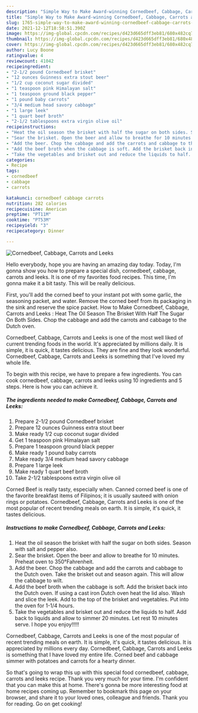 ```yaml
---
description: "Simple Way to Make Award-winning Cornedbeef, Cabbage, Carrots and Leeks"
title: "Simple Way to Make Award-winning Cornedbeef, Cabbage, Carrots and Leeks"
slug: 1765-simple-way-to-make-award-winning-cornedbeef-cabbage-carrots-and-leeks
date: 2021-12-12T18:58:51.390Z
image: https://img-global.cpcdn.com/recipes/d423d665dff3eb81/680x482cq70/cornedbeef-cabbage-carrots-and-leeks-recipe-main-photo.jpg
thumbnail: https://img-global.cpcdn.com/recipes/d423d665dff3eb81/680x482cq70/cornedbeef-cabbage-carrots-and-leeks-recipe-main-photo.jpg
cover: https://img-global.cpcdn.com/recipes/d423d665dff3eb81/680x482cq70/cornedbeef-cabbage-carrots-and-leeks-recipe-main-photo.jpg
author: Lucy Boone
ratingvalue: 4
reviewcount: 41042
recipeingredient:
- "2-1/2 pound Cornedbeef brisket"
- "12 ounces Guinness extra stout beer"
- "1/2 cup coconut sugar divided"
- "1 teaspoon pink Himalayan salt"
- "1 teaspoon ground black pepper"
- "1 pound baby carrots"
- "3/4 medium head savory cabbage"
- "1 large leek"
- "1 quart beef broth"
- "2-1/2 tablespoons extra virgin olive oil"
recipeinstructions:
- "Heat the oil season the brisket with half the sugar on both sides. Season with salt and pepper also."
- "Sear the brisket. Open the beer and allow to breathe for 10 minutes. Preheat oven to 350°Fahrenheit."
- "Add the beer. Chop the cabbage and add the carrots and cabbage to the Dutch oven. Take the brisket out and season again. This will allow the cabbage to wilt."
- "Add the beef broth when the cabbage is soft. Add the brisket back into the Dutch oven. If using a cast iron Dutch oven heat the lid also. Wash and slice the leek. Add to the top of the brisket and vegetables. Put into the oven for 1-1/4 hours."
- "Take the vegetables and brisket out and reduce the liquids to half. Add back to liquids and allow to simmer 20 minutes. Let rest 10 minutes serve. I hope you enjoy!!!!!"
categories:
- Recipe
tags:
- cornedbeef
- cabbage
- carrots

katakunci: cornedbeef cabbage carrots 
nutrition: 282 calories
recipecuisine: American
preptime: "PT11M"
cooktime: "PT53M"
recipeyield: "3"
recipecategory: Dinner

---
```



![Cornedbeef, Cabbage, Carrots and Leeks](https://img-global.cpcdn.com/recipes/d423d665dff3eb81/680x482cq70/cornedbeef-cabbage-carrots-and-leeks-recipe-main-photo.jpg)

Hello everybody, hope you are having an amazing day today. Today, I'm gonna show you how to prepare a special dish, cornedbeef, cabbage, carrots and leeks. It is one of my favorites food recipes. This time, I'm gonna make it a bit tasty. This will be really delicious.

First, you'll add the corned beef to your instant pot with some garlic, the seasoning packet, and water. Remove the corned beef from its packaging in the sink and reserve the spice packet. How to Make Cornedbeef, Cabbage, Carrots and Leeks : Heat The Oil Season The Brisket With Half The Sugar On Both Sides. Chop the cabbage and add the carrots and cabbage to the Dutch oven.

Cornedbeef, Cabbage, Carrots and Leeks is one of the most well liked of current trending foods in the world. It's appreciated by millions daily. It is simple, it is quick, it tastes delicious. They are fine and they look wonderful. Cornedbeef, Cabbage, Carrots and Leeks is something that I've loved my whole life.


To begin with this recipe, we have to prepare a few ingredients. You can cook cornedbeef, cabbage, carrots and leeks using 10 ingredients and 5 steps. Here is how you can achieve it.

<!--inarticleads1-->

##### The ingredients needed to make Cornedbeef, Cabbage, Carrots and Leeks:

1. Prepare 2-1/2 pound Cornedbeef brisket
1. Prepare 12 ounces Guinness extra stout beer
1. Make ready 1/2 cup coconut sugar divided
1. Get 1 teaspoon pink Himalayan salt
1. Prepare 1 teaspoon ground black pepper
1. Make ready 1 pound baby carrots
1. Make ready 3/4 medium head savory cabbage
1. Prepare 1 large leek
1. Make ready 1 quart beef broth
1. Take 2-1/2 tablespoons extra virgin olive oil


Corned Beef is really tasty, especially when. Canned corned beef is one of the favorite breakfast items of Filipinos; it is usually sauteed with onion rings or potatoes. Cornedbeef, Cabbage, Carrots and Leeks is one of the most popular of recent trending meals on earth. It is simple, it's quick, it tastes delicious. 

<!--inarticleads2-->

##### Instructions to make Cornedbeef, Cabbage, Carrots and Leeks:

1. Heat the oil season the brisket with half the sugar on both sides. Season with salt and pepper also.
1. Sear the brisket. Open the beer and allow to breathe for 10 minutes. Preheat oven to 350°Fahrenheit.
1. Add the beer. Chop the cabbage and add the carrots and cabbage to the Dutch oven. Take the brisket out and season again. This will allow the cabbage to wilt.
1. Add the beef broth when the cabbage is soft. Add the brisket back into the Dutch oven. If using a cast iron Dutch oven heat the lid also. Wash and slice the leek. Add to the top of the brisket and vegetables. Put into the oven for 1-1/4 hours.
1. Take the vegetables and brisket out and reduce the liquids to half. Add back to liquids and allow to simmer 20 minutes. Let rest 10 minutes serve. I hope you enjoy!!!!!


Cornedbeef, Cabbage, Carrots and Leeks is one of the most popular of recent trending meals on earth. It is simple, it's quick, it tastes delicious. It is appreciated by millions every day. Cornedbeef, Cabbage, Carrots and Leeks is something that I have loved my entire life. Corned beef and cabbage simmer with potatoes and carrots for a hearty dinner. 

So that's going to wrap this up with this special food cornedbeef, cabbage, carrots and leeks recipe. Thank you very much for your time. I'm confident that you can make this at home. There's gonna be more interesting food at home recipes coming up. Remember to bookmark this page on your browser, and share it to your loved ones, colleague and friends. Thank you for reading. Go on get cooking!
